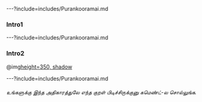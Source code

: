 ---?include=includes/Purankooramai.md

### Intro1
---?include=includes/Purankooramai.md
### Intro2

@img[height=350, shadow](https://image.freepik.com/free-photo/diverse-excited-best-friends-giving-high-five-together-cafe-meeting_1163-5146.jpg) 

---?include=includes/Purankooramai.md

###### உங்களுக்கு இந்த அதிகாரத்துலே எந்த குறள் பிடிச்சிருக்குனு கமெண்ட்-ல சொல்லுங்க.
